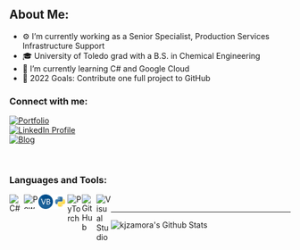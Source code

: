 ## About Me:

- ⚙️ I’m currently working as a Senior Specialist, Production Services Infrastructure Support
- 🎓 University of Toledo grad with a B.S. in Chemical Engineering
- 🌱 I’m currently learning C# and Google Cloud
- 🥅 2022 Goals: Contribute one full project to GitHub

### Connect with me:

[![Portfolio](https://img.shields.io/badge/Portfolio-Hosted%20on%20GitHub-orange)](https://kjzamora.github.io/)
<br/>
[![LinkedIn Profile](https://img.shields.io/badge/LinkedIn-Visit%20Profile-blue)](https://www.linkedin.com/in/kylezamora/)
<br/>
[![Blog](https://img.shields.io/badge/Wordpress-Visit%20Blog-yellow)](https://kjzamora.wordpress.com)

<br />

### Languages and Tools:

<img align="left" alt="C#" width="26px" src="https://img.icons8.com/color/48/000000/c-plus-plus-logo.png" />
<img align="left" alt="PowerShell" img height="26" width="26" src="https://img.icons8.com/color/48/000000/powershell.png"/>
<img align="left" alt="Visual Basic" width="26px" src="https://raw.githubusercontent.com/github/explore/80688e429a7d4ef2fca1e82350fe8e3517d3494d/topics/visual-basic/visual-basic.png" />
<img align="left" alt="Python" width="26px" src="https://raw.githubusercontent.com/github/explore/80688e429a7d4ef2fca1e82350fe8e3517d3494d/topics/python/python.png" hex:"EE4C2C"/>
<img align="left" alt="PyTorch" width="26px" src="https://user-images.githubusercontent.com/58868153/117904028-9e93df00-b29e-11eb-84ae-f0da29186c79.png" />
<img align="left" alt="GitHub" width="26px" src="https://user-images.githubusercontent.com/58868153/117904521-7f498180-b29f-11eb-8f1c-f3edc0d99a3f.png" />
<img align="left" alt="Visual Studio" width="26px" src="https://img.icons8.com/color/48/000000/visual-studio.png" />


<br />

---

<img align="left" alt="kjzamora's Github Stats" src="https://github-readme-stats-taupe-seven.vercel.app/api?username=kjzamora&show_icons=true&hide_border=true" />

[linkedin]: https://www.linkedin.com/in/kylezamora/![github](https://user-images.githubusercontent.com/58868153/117904499-76f14680-b29f-11eb-9859-1c402423693f.png)
